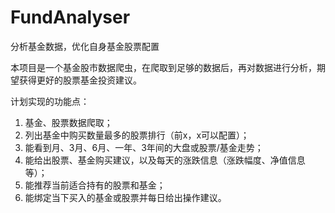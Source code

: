 # FundAnalyser
分析基金数据，优化自身基金股票配置

本项目是一个基金股市数据爬虫，在爬取到足够的数据后，再对数据进行分析，期望获得更好的股票基金投资建议。

计划实现的功能点：
1. 基金、股票数据爬取；
2. 列出基金中购买数量最多的股票排行（前x，x可以配置）；
3. 能看到月、3月、6月、一年、3年间的大盘或股票/基金走势；
4. 能给出股票、基金购买建议，以及每天的涨跌信息（涨跌幅度、净值信息等）；
5. 能推荐当前适合持有的股票和基金；
6. 能绑定当下买入的基金或股票并每日给出操作建议。
